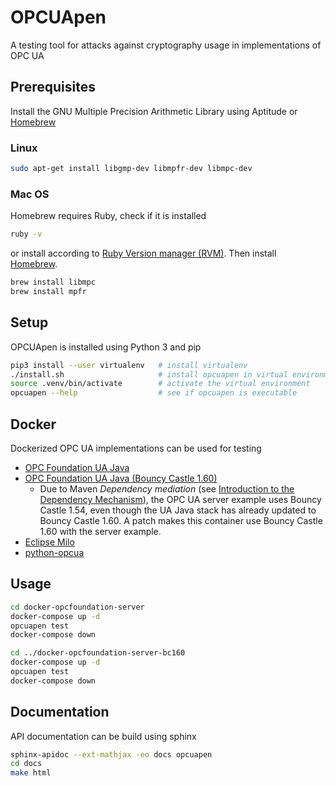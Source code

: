 # OPCUApen

A testing tool for attacks against cryptography usage in implementations of OPC UA

## Prerequisites
Install the GNU Multiple Precision Arithmetic Library using Aptitude or [Homebrew](https://brew.sh/)

### Linux
```bash
sudo apt-get install libgmp-dev libmpfr-dev libmpc-dev
```

### Mac OS
Homebrew requires Ruby, check if it is installed
```bash
ruby -v
```
or install according to [Ruby Version manager (RVM)](http://rvm.io/). Then install [Homebrew](https://brew.sh/).

```bash
brew install libmpc
brew install mpfr
```

## Setup

OPCUApen is installed using Python 3 and pip
```bash
pip3 install --user virtualenv   # install virtualenv
./install.sh                     # install opcuapen in virtual environment
source .venv/bin/activate        # activate the virtual environment
opcuapen --help                  # see if opcuapen is executable
```


## Docker
Dockerized OPC UA implementations can be used for testing

* [OPC Foundation UA Java](https://github.com/opcfoundation/ua-java)
* [OPC Foundation UA Java (Bouncy Castle 1.60)](https://github.com/opcfoundation/ua-java)
  * Due to Maven _Dependency mediation_ (see [Introduction to the Dependency Mechanism](https://maven.apache.org/guides/introduction/introduction-to-dependency-mechanism.html#Transitive_Dependencies)), the OPC UA server example uses Bouncy Castle 1.54, even though the UA Java stack has already updated to Bouncy Castle 1.60. A patch makes this container use Bouncy Castle 1.60 with the server example.
* [Eclipse Milo](https://github.com/eclipse/milo)
* [python-opcua](https://github.com/freeopcua/python-opcua)

## Usage
```bash
cd docker-opcfoundation-server
docker-compose up -d
opcuapen test
docker-compose down

cd ../docker-opcfoundation-server-bc160
docker-compose up -d
opcuapen test
docker-compose down
```

## Documentation
API documentation can be build using sphinx
```bash
sphinx-apidoc --ext-mathjax -eo docs opcuapen
cd docs
make html
```
